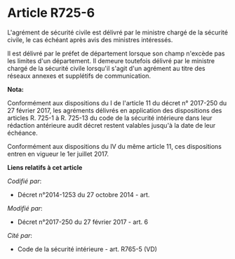 # Article R725-6

L'agrément de sécurité civile est délivré par le ministre chargé de la sécurité civile, le cas échéant après avis des
ministres intéressés.

Il est délivré par le préfet de département lorsque son champ n'excède pas les limites d'un département. Il demeure toutefois
délivré par le ministre chargé de la sécurité civile lorsqu'il s'agit d'un agrément au titre des réseaux annexes et
supplétifs de communication.

**Nota:**

Conformément aux dispositions du I de l'article 11 du décret n° 2017-250 du 27 février 2017, les agréments délivrés en
application des dispositions des articles R. 725-1 à R. 725-13 du code de la sécurité intérieure dans leur rédaction
antérieure audit décret restent valables jusqu'à la date de leur échéance.

Conformément aux dispositions du IV du même article 11, ces dispositions entren en vigueur le 1er juillet 2017.

**Liens relatifs à cet article**

_Codifié par_:

  - Décret n°2014-1253 du 27 octobre 2014 - art.

_Modifié par_:

  - Décret n°2017-250 du 27 février 2017 - art. 6

_Cité par_:

  - Code de la sécurité intérieure - art. R765-5 (VD)
